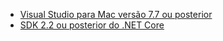 * [Visual Studio para Mac versão 7.7 ou posterior](https://www.visualstudio.com/downloads/)
* [SDK 2.2 ou posterior do .NET Core](https://www.microsoft.com/net/download/all)